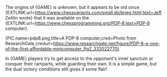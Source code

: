 The origins of {GAME} is unknown, but it appears to be old since {EXTLINK:url=https://www.chessvariants.com/small.dir/krieg.html,text=Jeff Zeitlin wrote} that it was available on the {EXTLINK:url=https://www.chessprogramming.org/PDP-8,text=PDP-8 computer}.

{PIC:name=pdp8.png,title=A PDP-8 computer,cred=Photo from ResearchGate,credurl=https://www.researchgate.net/figure/PDP-8-e-one-of-the-first-affordable-minicomputer_fig2_332022770}

In {GAME} players try to get access to the opponent's inner sanctum or conquer their ramparts, while guarding their own. It is a simple game, but the dual victory conditions still gives it some flair!
